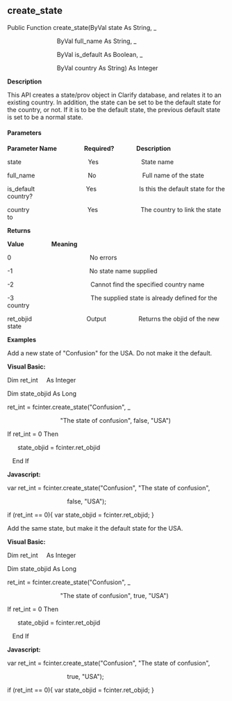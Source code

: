 create_state
------------

Public Function create_state(ByVal state As String, _

                             ByVal full_name As String, _

                             ByVal is_default As Boolean, _

                             ByVal country As String) As Integer

**Description**

This API creates a state/prov object in Clarify database, and relates it to an existing country. In addition, the state can be set to be the default state for the country, or not. If it is to be the default state, the previous default state is set to be a normal state.

#### Parameters
**Parameter Name**                **Required?**             **Description**

state                                       Yes                         State name

full_name                               No                           Full name of the state

is_default                              Yes                         Is this the default state for the country?

country                                  Yes                         The country to link the state to

**Returns**

**Value**                **Meaning**

0                                              No errors

-1                                             No state name supplied

-2                                             Cannot find the specified country name

-3                                             The supplied state is already defined for the country

ret_objid                                Output                   Returns the objid of the new state

**Examples**

 Add a new state of "Confusion" for the USA. Do not make it the default.

**Visual Basic:**

Dim ret_int     As Integer

Dim state_objid As Long

ret_int = fcinter.create_state("Confusion", _

                               "The state of confusion", false, "USA")

 If ret_int = 0 Then

      state_objid = fcinter.ret_objid

   End If

**Javascript:**

var ret_int = fcinter.create_state("Confusion", "The state of confusion",

                                   false, "USA");

 if (ret_int == 0){ var state_objid = fcinter.ret_objid; }

 Add the same state, but make it the default state for the USA.

**Visual Basic:**

Dim ret_int     As Integer

Dim state_objid As Long

ret_int = fcinter.create_state("Confusion", _

                               "The state of confusion", true, "USA")

 If ret_int = 0 Then

      state_objid = fcinter.ret_objid

   End If

**Javascript:**

var ret_int = fcinter.create_state("Confusion", "The state of confusion",

                                   true, "USA");

 if (ret_int == 0){ var state_objid = fcinter.ret_objid; }
